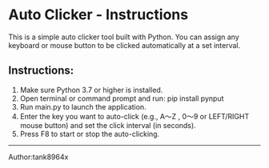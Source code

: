 Auto Clicker - Instructions
===========================

This is a simple auto clicker tool built with Python. You can assign any keyboard or mouse button to be clicked automatically at a set interval.

Instructions:
--------------------
1. Make sure Python 3.7 or higher is installed.
2. Open terminal or command prompt and run:
   pip install pynput
3. Run main.py to launch the application.
4. Enter the key you want to auto-click (e.g., A～Z , 0～9 or LEFT/RIGHT mouse button) and set the click interval (in seconds).
5. Press F8 to start or stop the auto-clicking.
--------------------

Author:tank8964x
